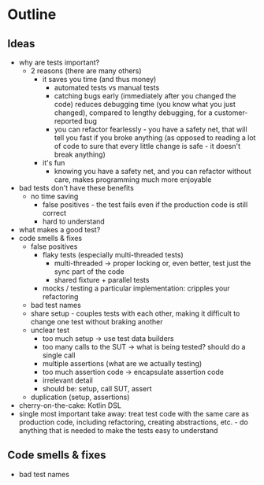 # Outline

## Ideas
* why are tests important?
  * 2 reasons (there are many others)
    * it saves you time (and thus money)
      * automated tests vs manual tests
      * catching bugs early (immediately after you changed the code) reduces debugging time (you know what you just changed), compared to lengthy debugging, for a customer-reported bug
      * you can refactor fearlessly - you have a safety net, that will tell you fast if you broke anything (as opposed to reading a lot of code to sure that every little change is safe - it doesn't break anything)
    * it's fun
        * knowing you have a safety net, and you can refactor without care, makes programming much more enjoyable
* bad tests don't have these benefits
  * no time saving
    * false positives - the test fails even if the production code is still correct
    * hard to understand
* what makes a good test?
* code smells & fixes
  * false positives
    * flaky tests (especially multi-threaded tests)
      * multi-threaded -> proper locking or, even better, test just the sync part of the code
      * shared fixture + parallel tests
    * mocks / testing a particular implementation: cripples your refactoring
  * bad test names
  * share setup - couples tests with each other, making it difficult to change one test without braking another
  * unclear test
    * too much setup -> use test data builders
    * too many calls to the SUT -> what is being tested? should do a single call
    * multiple assertions (what are we actually testing)
    * too much assertion code -> encapsulate assertion code
    * irrelevant detail
    * should be: setup, call SUT, assert
  * duplication (setup, assertions)
* cherry-on-the-cake: Kotlin DSL
* single most important take away: treat test code with the same care as production code, including refactoring, creating abstractions, etc. - do anything that is needed to make the tests easy to understand


## Code smells & fixes
* bad test names
